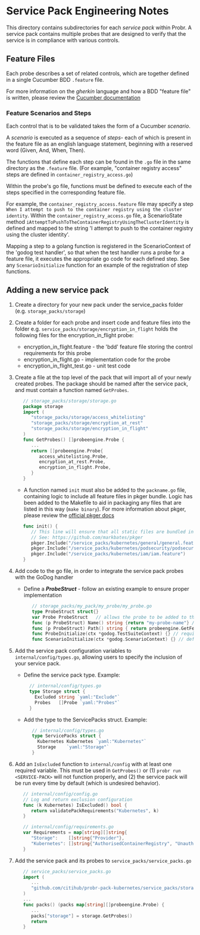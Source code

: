 # Service Pack Engineering Notes

This directory contains subdirectories for each _service pack_ within Probr.
A service pack contains multiple probes that are designed to verify that the
service is in compliance with various controls.

## Feature Files

Each probe describes a set of related controls, which are together defined in
a single Cucumber BDD `.feature` file.

For more information on the _gherkin_ language and how a BDD "feature file" is
written, please review the
[Cucumber documentation](https://cucumber.io/docs/gherkin/reference/)

### Feature Scenarios and Steps

Each control that is to be validated takes the form of a Cucumber _scenario_.

A _scenario_ is executed as a sequence of _steps_- each of which is present
in the feature file as an english language statement, beginning with a reserved
word (Given, And, When, Then).

The functions that define each step can be found in the `.go` file
in the same directory as the `.feature` file. (For example,
"container registry access" steps are defined in `container_registry_access.go`)

Within the probe's go file, functions must be defined to execute each of the
steps specified in the corresponding feature file.

For example, the `container_registry_access.feature` file may specify a step
`When I attempt to push to the container registry using the cluster identity`.
Within the `container_registry_access.go` file, a ScenarioState method
`iAttemptToPushToTheContainerRegistryUsingTheClusterIdentity` is defined and
mapped to the string 'I attempt to push to the container registry using the
cluster identity'.

Mapping a step to a golang function is registered in the ScenarioContext of
the 'godog test handler', so that when the test handler runs a probe for a
feature file, it executes the appropriate go code for each defined step.
See any `ScenarioInitialize` function for an example of the registration
of step functions.

## Adding a new service pack

1. Create a directory for your new pack under the service_packs folder (e.g. `storage_packs/storage`)

1. Create a folder for each probe and insert code and feature files into the folder e.g. `service_packs/storage/encryption_in_flight` holds the following files for the encryption_in_flight probe:

      - encryption_in_flight.feature - the 'bdd' feature file storing the control requirements for this probe
      - encryption_in_flight.go - implementation code for the probe
      - encryption_in_flight_test.go - unit test code

1. Create a file at the top level of the pack that will import all of your newly created probes. The package should be named after the service pack, and must contain a function named `GetProbes`.

   ```go
      // storage_packs/storage/storage.go
      package storage
      import (
         "storage_packs/storage/access_whitelisting"
         "storage_packs/storage/encryption_at_rest"
         "storage_packs/storage/encryption_in_flight"
      )
      func GetProbes() []probeengine.Probe {
         ...
         return []probeengine.Probe{
            access_whitelisting.Probe,
            encryption_at_rest.Probe,
            encryption_in_flight.Probe,
         }
      }
   ```

   - A function named `init` must also be added to the `packname.go` file, containing logic to include all feature files in pkger bundle.
   Logic has been added to the Makefile to aid in packaging any files that are listed in this way (`make binary`).
   For more information about pkger, please review the [official pkger docs](https://github.com/markbates/pkger)
   ```go
      func init() {
         // This line will ensure that all static files are bundled into pkged.go file when using pkger cli tool
         // See: https://github.com/markbates/pkger
         pkger.Include("/service_packs/kubernetes/general/general.feature")
         pkger.Include("/service_packs/kubernetes/podsecurity/podsecurity.feature")
         pkger.Include("/service_packs/kubernetes/iam/iam.feature")
      }
   ```

1. Add code to the go file, in order to integrate the service pack probes with the GoDog handler
   - Define a ***ProbeStruct*** - follow an existing example to ensure proper implementation

      ```go
         // storage_packs/my_pack/my_probe/my_probe.go
         type ProbeStruct struct{} 
         var Probe ProbeStruct   // allows the probe to be added to the ProbeStore
         func (p ProbeStruct) Name() string {return "my-probe-name"} // Used in storage_packs/storage_packs.go
         func (p ProbeStruct) Path() string { return probeengine.GetFeaturePath("service_packs", "kubernetes", p.Name()) } // Allows for custom pack file structure
         func ProbeInitialize(ctx *godog.TestSuiteContext) {} // required by the Godog handler
         func ScenarioInitialize(ctx *godog.ScenarioContext) {} // defines each step, required by the Godog handler
      ```

1. Add the service pack configuration variables to `internal/config/types.go`, allowing users to specify the inclusion of your service pack.
   - Define the service pack type. Example:

      ```go
        // internal/config/types.go
        type Storage struct {
          Excluded string `yaml:"Exclude"`
          Probes   []Probe `yaml:"Probes"`
        }
      ```

   - Add the type to the ServicePacks struct. Example: 

      ```go
         // internal/config/types.go
         type ServicePacks struct {
           Kubernetes Kubernetes `yaml:"Kubernetes"`
           Storage    `yaml:"Storage"`
         }
      ```

1. Add an `IsExcluded` function to `internal/config` with at least one required variable. This must be used in `GetProbes()` or (1) `probr run <SERVICE-PACK>` will not function properly, and (2) the service pack will be run every time by default (which is undesired behavior). 

   ```go
      // internal/config/config.go
      // Log and return exclusion configuration
      func (k Kubernetes) IsExcluded() bool {
         return validatePackRequirements("Kubernetes", k)
      }
   ```

   ```go
      // internal/config/requirements.go
      var Requirements = map[string][]string{
         "Storage":    []string{"Provider"},
         "Kubernetes": []string{"AuthorisedContainerRegistry", "UnauthorisedContainerRegistry"},
      }

   ```

1. Add the service pack and its probes to `service_packs/service_packs.go`

   ```go
      // service_packs/service_packs.go
      import (
         ...   
         "github.com/citihub/probr-pack-kubernetes/service_packs/storage"
      )
      ...
      func packs() (packs map[string][]probeengine.Probe) {
         ...
         packs["storage"] = storage.GetProbes()
         return
      }
      ```